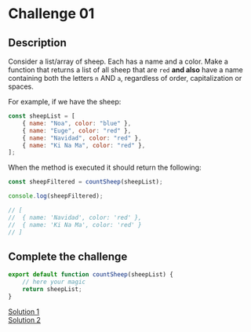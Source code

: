 # Challenge 01

## Description

Consider a list/array of sheep. Each has a name and a color. Make a function that returns a list of all sheep that are `red` **and also** have a name containing both the letters `n` AND `a`, regardless of order, capitalization or spaces.

For example, if we have the sheep:

```javascript
const sheepList = [
	{ name: "Noa", color: "blue" },
	{ name: "Euge", color: "red" },
	{ name: "Navidad", color: "red" },
	{ name: "Ki Na Ma", color: "red" },
];
```

When the method is executed it should return the following:

```javascript
const sheepFiltered = countSheep(sheepList);

console.log(sheepFiltered);

// [
//  { name: 'Navidad', color: 'red' },
//  { name: 'Ki Na Ma', color: 'red' }
// ]
```

## Complete the challenge

```javascript
export default function countSheep(sheepList) {
	// here your magic
	return sheepList;
}
```

[Solution 1](./solution-1/js/script.js)  
[Solution 2](./solution-2/js/script.js)
